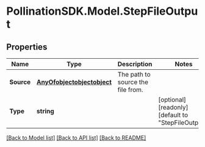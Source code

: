 
# PollinationSDK.Model.StepFileOutput

## Properties

Name | Type | Description | Notes
------------ | ------------- | ------------- | -------------
**Source** | [**AnyOfobjectobjectobject**](AnyOfobjectobjectobject.md) | The path to source the file from. | 
**Type** | **string** |  | [optional] [readonly] [default to "StepFileOutput"]

[[Back to Model list]](../README.md#documentation-for-models)
[[Back to API list]](../README.md#documentation-for-api-endpoints)
[[Back to README]](../README.md)

